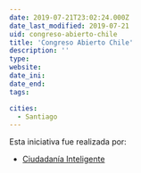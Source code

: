 ```yaml
---
date: 2019-07-21T23:02:24.000Z
date_last_modified: 2019-07-21
uid: congreso-abierto-chile
title: 'Congreso Abierto Chile'
description: ''
type: 
website: 
date_ini: 
date_end: 
tags:

cities: 
  - Santiago
---
```


Esta iniciativa fue realizada por:

- [Ciudadanía Inteligente](/organizaciones/ciudadania-inteligente)

